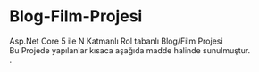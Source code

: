 # Blog-Film-Projesi
Asp.Net Core 5 ile N Katmanlı Rol tabanlı Blog/Film Projesi
<br/>Bu Projede yapılanlar kısaca aşağıda madde halinde sunulmuştur.
<br/>
. 
